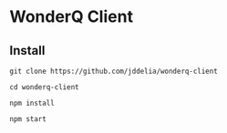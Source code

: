 # WonderQ Client

## Install

`git clone https://github.com/jddelia/wonderq-client`

`cd wonderq-client`

`npm install`

`npm start`

